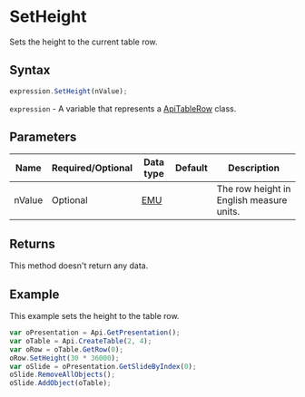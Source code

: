 # SetHeight

Sets the height to the current table row.

## Syntax

```javascript
expression.SetHeight(nValue);
```

`expression` - A variable that represents a [ApiTableRow](../ApiTableRow.md) class.

## Parameters

| **Name** | **Required/Optional** | **Data type** | **Default** | **Description** |
| ------------- | ------------- | ------------- | ------------- | ------------- |
| nValue | Optional | [EMU](../../Enumeration/EMU.md) |  | The row height in English measure units. |

## Returns

This method doesn't return any data.

## Example

This example sets the height to the table row.

```javascript
var oPresentation = Api.GetPresentation();
var oTable = Api.CreateTable(2, 4);
var oRow = oTable.GetRow(0);
oRow.SetHeight(30 * 36000);
var oSlide = oPresentation.GetSlideByIndex(0);
oSlide.RemoveAllObjects();
oSlide.AddObject(oTable);
```
